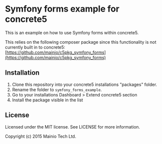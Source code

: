 # Symfony forms example for concrete5

This is an example on how to use Symfony forms within concrete5.

This relies on the following composer package since this functionality is not
currently built in to concrete5:
[https://github.com/mainio/c5pkg_symfony_forms](https://github.com/mainio/c5pkg_symfony_forms)

## Installation

1. Clone this repository into your concrete5 installations "packages" folder.
2. Rename the folder to `symfony_forms_example`.
3. Go to your installations Dashboard > Extend concrete5 section
4. Install the package visible in the list 

## License

Licensed under the MIT license. See LICENSE for more information.

Copyright (c) 2015 Mainio Tech Ltd.